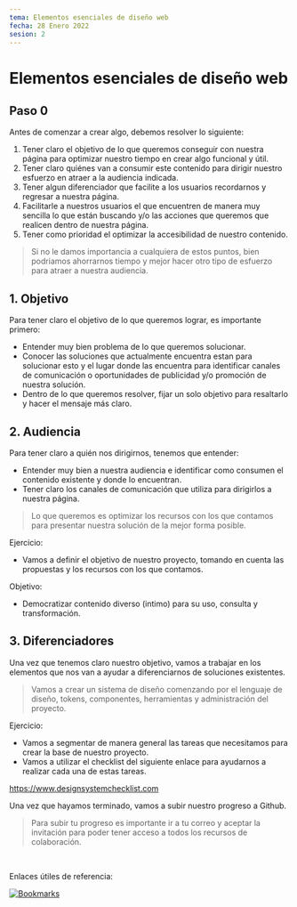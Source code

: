 ```yaml
---
tema: Elementos esenciales de diseño web
fecha: 28 Enero 2022
sesion: 2
---
```


# Elementos esenciales de diseño web

## Paso 0

Antes de comenzar a crear algo, debemos resolver lo siguiente:

1. Tener claro el objetivo de lo que queremos conseguir con nuestra página para optimizar nuestro tiempo en crear algo funcional y útil.
2. Tener claro quiénes van a consumir este contenido para dirigir nuestro esfuerzo en atraer a la audiencia indicada.
3. Tener algun diferenciador que facilite a los usuarios recordarnos y regresar a nuestra página.
4. Facilitarle a nuestros usuarios el que encuentren de manera muy sencilla lo que están buscando y/o las acciones que queremos que realicen dentro de nuestra página.
5. Tener como prioridad el optimizar la accesibilidad de nuestro contenido.

> Si no le damos importancia a cualquiera de estos puntos, bien podriamos ahorrarnos tiempo y mejor hacer otro tipo de esfuerzo para atraer a nuestra audiencia.
## 1. Objetivo

Para tener claro el objetivo de lo que queremos lograr, es importante primero:

* Entender muy bien problema de lo que queremos solucionar.
* Conocer las soluciones que actualmente encuentra estan para solucionar esto y el lugar donde las encuentra para identificar canales de comunicación o oportunidades de publicidad y/o promoción de nuestra solución.
* Dentro de lo que queremos resolver, fijar un solo objetivo para resaltarlo y hacer el mensaje más claro.

## 2. Audiencia

Para tener claro a quién nos dirigirnos, tenemos que entender:

* Entender muy bien a nuestra audiencia e identificar como consumen el contenido existente y donde lo encuentran.
* Tener claro los canales de comunicación que utiliza para dirigirlos a nuestra página.

> Lo que queremos es optimizar los recursos con los que contamos para presentar nuestra solución de la mejor forma posible.

Ejercicio:

* Vamos a definir el objetivo de nuestro proyecto, tomando en cuenta las propuestas y los recursos con los que contamos.

Objetivo:

* Democratizar contenido diverso (intimo) para su uso, consulta y transformación.

## 3. Diferenciadores

Una vez que tenemos claro nuestro objetivo, vamos a trabajar en los elementos que nos van a ayudar a diferenciarnos de soluciones existentes.

> Vamos a crear un sistema de diseño comenzando por el lenguaje de diseño, tokens, componentes, herramientas y administración del proyecto.

Ejercicio:

* Vamos a segmentar de manera general las tareas que necesitamos para crear la base de nuestro proyecto.
* Vamos a utilizar el checklist del siguiente enlace para ayudarnos a realizar cada una de estas tareas.


https://www.designsystemchecklist.com

Una vez que hayamos terminado, vamos a subir nuestro progreso a Github.

> Para subir tu progreso es importante ir a tu correo y aceptar la invitación para poder tener acceso a todos los recursos de colaboración.

<br>

Enlaces útiles de referencia:

<a href="https://superdense.com/michcodes" target="_blank" rel="Bookmarks">![Bookmarks](https://res.cloudinary.com/pmichventura/image/upload/v1643343373/CENTRO/bookmarks.png)</a>
